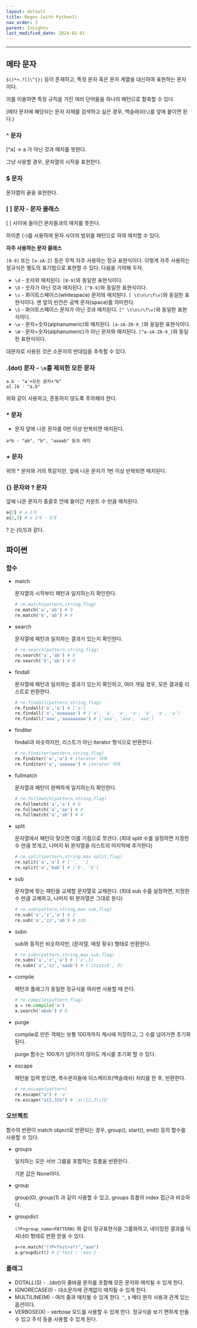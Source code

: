 ```yaml
---
layout: default
title: Regex (with Python3)
nav_order: 3
parent: Insights
last_modified_date: 2024-02-01
---
```

---


## 메타 문자

`$()*+.?[]\^{}|` 등이 존재하고, 특정 문자 혹은 문자 계열을 대신하여 표현하는 문자이다.

이를 이용하면 특정 규칙을 가진 여러 단어들을 하나의 패턴으로 함축할 수 있다.

(메타 문자에 해당되는 문자 자체를 검색하고 싶은 경우, 백슬래쉬(`\`)를 앞에 붙이면 된다.)

### ^ 문자

[^a] → a 가 아닌 것과 매치를 뜻한다.

그냥 사용할 경우, 문자열의 시작을 표현한다. 

### $ 문자

문자열의 끝을 표현한다.

### **[ ] 문자 - 문자 클래스**

[ ] 사이에 들어간 문자들과의 매치를 뜻한다.

하이폰 (-)를 사용하여 문자 사이의 범위를 패턴으로 하여 매치할 수 있다.

**자주 사용하는 문자 클래스**

`[0-9]` 또는 `[a-zA-Z]` 등은 무척 자주 사용하는 정규 표현식이다. 이렇게 자주 사용하는 정규식은 별도의 표기법으로 표현할 수 있다. 다음을 기억해 두자.

- `\d` - 숫자와 매치된다. `[0-9]`와 동일한 표현식이다.
- `\D` - 숫자가 아닌 것과 매치된다. `[^0-9]`와 동일한 표현식이다.
- `\s` - 화이트스페이스(whitespace) 문자와 매치된다. `[ \t\n\r\f\v]`와 동일한 표현식이다. 맨 앞의 빈칸은 공백 문자(space)를 의미한다.
- `\S` - 화이트스페이스 문자가 아닌 것과 매치된다. `[^ \t\n\r\f\v]`와 동일한 표현식이다.
- `\w` - 문자+숫자(alphanumeric)와 매치된다. `[a-zA-Z0-9_]`와 동일한 표현식이다.
- `\W` - 문자+숫자(alphanumeric)가 아닌 문자와 매치된다. `[^a-zA-Z0-9_]`와 동일한 표현식이다.

대문자로 사용된 것은 소문자의 반대임을 추측할 수 있다.

### .(dot) 문자 - `\n`를 제외한 모든 문자

```
a.b - "a'+모든 문자+"b"
a[.]b - "a.b"
```

위와 같이 사용하고, 혼동하지 않도록 주의해야 한다.

### * 문자

* 문자 앞에 나온 문자를 0번 이상 반복되면 매치된다.

```
a*b - "ab", "b", "aaaab" 등과 매치
```

### + 문자

위의 * 문자와 거의 똑같지만, 앞에 나온 문자가 1번 이상 반복되면 매치된다.

### {} 문자와 ? 문자

앞에 나온 문자가 중괄호 안에 들어간 카운트 수 만큼 매치된다.

```python
a{2} # a 2개
a{2,5} # a 2개 ~ 5개
```

? 는 {0,1}과 같다.

## 파이썬

### 함수

- match
    
    문자열의 시작부터 패턴과 일치하는지 확인한다.
    
    ```python
    # re.match(pattern,string,flag)
    re.match('a','ab') # O
    re.match('b','ab') # X
    ```
    
- search
    
    문자열에 패턴과 일치하는 결과가 있는지 확인한다.
    
    ```python
    # re.search(pattern,string,flag)
    re.search('a','ab') # O
    re.search('b','ab') # O
    ```
    
- findall
    
    문자열에 패턴과 일치하는 결과가 있는지 확인하고, 여러 개일 경우, 모든 결과를 리스트로 반환한다.
    
    ```python
    # re.findall(pattern,string,flag)
    re.findall('a','a') # ['a']
    re.findall('a','aaaaaaa') # ['a', 'a', 'a', 'a', 'a', 'a', 'a']
    re.findall('aaa','aaaaaaaaa') # ['aaa', 'aaa', 'aaa']
    ```
    
- finditer
    
    findall과 비슷하지만, 리스트가 아닌 iterator 형식으로 반환한다.
    
    ```python
    # re.finditer(pattern,string,flag)
    re.finditer('a','a') # iterator 객체
    re.finditer('a','aaaaaa') # iterator 객체
    ```
    
- fullmatch
    
    문자열과 패턴이 완벽하게 일치하는지 확인한다.
    
    ```python
    # re.fullmatch(pattern,string,flag)
    re.fullmatch('a','a') # O
    re.fullmatch('a','aa') # X
    re.fullmatch('a','ab') # X
    ```
    
- split
    
    문자열에서 패턴이 맞으면 이를 기점으로 쪼갠다. (최대 split 수를 설정하면 지정한 수 만큼 쪼개고, 나머지 뒤 문자열을 리스트의 마지막에 추가한다)
    
    ```python
    # re.split(pattern,string,max split,flag)
    re.split('a','a') # ['', '']
    re.split('a','bab') # ['b', 'b']
    ```
    
- sub
    
    문자열에 맞는 패턴을 교체할 문자열로 교체한다. (최대 sub 수를 설정하면, 지정한 수 만큼 교체하고, 나머지 뒤 문자열은 그대로 둔다)
    
    ```python
    # re.sub(pattern,string,max sub,flag)
    re.sub('a','z','a') # z
    re.sub('a','zz','ab') # zzb
    ```
    
- subn
    
    sub와 동작은 비슷하지만, (문자열, 매칭 횟수) 형태로 반환한다.
    
    ```python
    # re.subn(pattern,string,max sub,flag)
    re.subn('a','z','a') # ('z',1)
    re.subn('a','zz','aaab') # ('zzzzzzb', 3)
    ```
    
- compile
    
    패턴과 플래그가 동일한 정규식을 여러번 사용할 때 쓴다.
    
    ```python
    # re.compile(pattern,flag)
    a = re.compile('a')
    a.search('abab') # O
    ```
    
- purge
    
    compile로 만든 객체는 보통 100개까지 캐시에 저장하고, 그 수를 넘어가면 초기화 된다.
    
    purge 함수는 100개가 넘어가지 않아도 캐시를 초기화 할 수 있다.
    
- escape
    
    패턴을 입력 받으면, 특수문자들에 이스케이프(백슬래쉬) 처리를 한 후, 반환한다.
    
    ```python
    # re.escape(pattern)
    re.escape("a") # 'a'
    re.escape("a{2,3}b") # 'a\\{2,3\\}b'
    ```
    

### 오브젝트

함수의 반환이 match object로 반환되는 경우, group(), start(), end() 등의 함수를 사용할 수 있다.

- groups
    
    일치하는 모든 서브 그룹을 포함하는 튜플을 반환한다.
    
    기본 값은 None이다.
    
- group
    
    group(0), group(1) 과 깉이 사용할 수 있고, groups 튜플의 index 접근과 비슷하다.
    
- groupdict
    
    `(?P<group_name>PATTERN)` 와 같이 정규표현식을 그룹화하고, 네이밍한 결과를 딕셔너리 형태로 반환 받을 수 있다.
    
    ```python
    a=re.match("(?P<Test>a*)","aaa")
    a.groupdict() # {'Test': 'aaa'}
    ```
    

### 플래그

- DOTALL(S) - `.`(dot)이 줄바꿈 문자를 포함해 모든 문자와 매치될 수 있게 한다.
- IGNORECASE(I) - 대소문자에 관계없이 매치될 수 있게 한다.
- MULTILINE(M) - 여러 줄과 매치될 수 있게 한다. `^`, `$` 메타 문자 사용과 관계 있는 옵션이다.
- VERBOSE(X) - verbose 모드를 사용할 수 있게 한다. 정규식을 보기 편하게 만들 수 있고 주석 등을 사용할 수 있게 된다.
